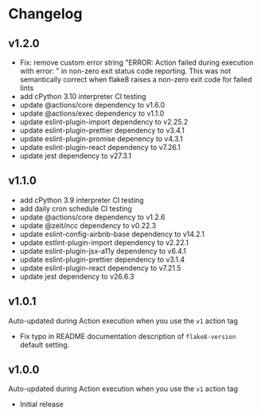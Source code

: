 # Changelog

## v1.2.0

- Fix: remove custom error string "ERROR: Action failed during execution with error: " in non-zero exit status code reporting.  This was not semantically correct when flake8 raises a non-zero exit code for failed lints
- add cPython 3.10 interpreter CI testing
- update @actions/core dependency to v1.6.0
- update @actions/exec dependency to v1.1.0
- update eslint-plugin-import dependency to v2.25.2
- update eslint-plugin-prettier dependency to v3.4.1
- update eslint-plugin-promise depenency to v4.3.1
- update eslint-plugin-react dependency to v7.26.1
- update jest dependency to v27.3.1

## v1.1.0

- add cPython 3.9 interpreter CI testing
- add daily cron schedule CI testing
- update @actions/core dependency to v1.2.6
- update @zeit/ncc dependency to v0.22.3
- update eslint-config-airbnb-base dependency to v14.2.1
- update estlint-plugin-import dependency to v2.22.1
- update eslint-plugin-jsx-a11y dependency to v6.4.1
- update eslint-plugin-prettier dependency to v3.1.4
- update eslint-plugin-react dependency to v7.21.5
- update jest dependency to v26.6.3

## v1.0.1

Auto-updated during Action execution when you use the `v1` action tag

- Fix typo in README documentation description of `flake8-version` default setting.

## v1.0.0

Auto-updated during Action execution when you use the `v1` action tag

- Initial release
